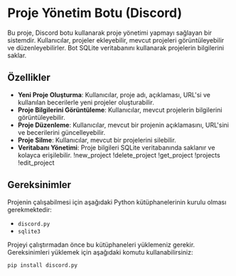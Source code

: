 ﻿# Proje Yönetim Botu (Discord)

Bu proje, Discord botu kullanarak proje yönetimi yapmayı sağlayan bir sistemdir. Kullanıcılar, projeler ekleyebilir, mevcut projeleri görüntüleyebilir ve düzenleyebilirler. Bot SQLite veritabanını kullanarak projelerin bilgilerini saklar.

## Özellikler
- **Yeni Proje Oluşturma**: Kullanıcılar, proje adı, açıklaması, URL'si ve kullanılan becerilerle yeni projeler oluşturabilir.
- **Proje Bilgilerini Görüntüleme**: Kullanıcılar, mevcut projelerin bilgilerini görüntüleyebilir.
- **Proje Düzenleme**: Kullanıcılar, mevcut bir projenin açıklamasını, URL'sini ve becerilerini güncelleyebilir.
- **Proje Silme**: Kullanıcılar, mevcut bir projelerini silebilir.
- **Veritabanı Yönetimi**: Proje bilgileri SQLite veritabanında saklanır ve kolayca erişilebilir.
!new_project
!delete_project
!get_project
!projects
!edit_project

## Gereksinimler
Projenin çalışabilmesi için aşağıdaki Python kütüphanelerinin kurulu olması gerekmektedir:
- `discord.py`
- `sqlite3`

Projeyi çalıştırmadan önce bu kütüphaneleri yüklemeniz gerekir. Gereksinimleri yüklemek için aşağıdaki komutu kullanabilirsiniz:

```bash
pip install discord.py

